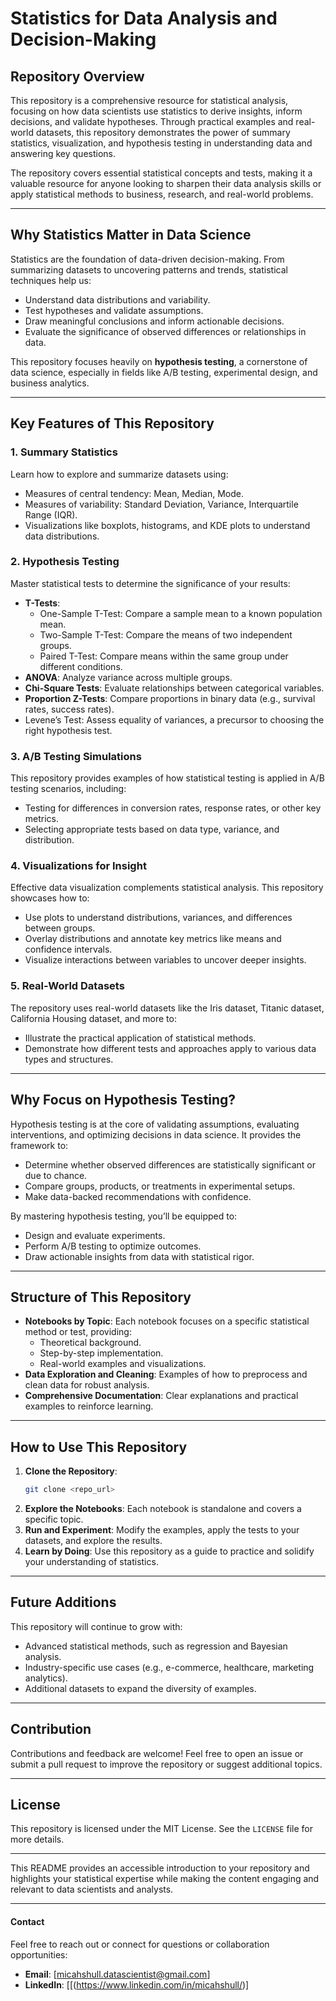# Statistics for Data Analysis and Decision-Making

## Repository Overview

This repository is a comprehensive resource for statistical analysis, focusing on how data scientists use statistics to derive insights, inform decisions, and validate hypotheses. Through practical examples and real-world datasets, this repository demonstrates the power of summary statistics, visualization, and hypothesis testing in understanding data and answering key questions.

The repository covers essential statistical concepts and tests, making it a valuable resource for anyone looking to sharpen their data analysis skills or apply statistical methods to business, research, and real-world problems.

---

## Why Statistics Matter in Data Science

Statistics are the foundation of data-driven decision-making. From summarizing datasets to uncovering patterns and trends, statistical techniques help us:

- Understand data distributions and variability.
- Test hypotheses and validate assumptions.
- Draw meaningful conclusions and inform actionable decisions.
- Evaluate the significance of observed differences or relationships in data.

This repository focuses heavily on **hypothesis testing**, a cornerstone of data science, especially in fields like A/B testing, experimental design, and business analytics.

---

## Key Features of This Repository

### 1. **Summary Statistics**
Learn how to explore and summarize datasets using:
- Measures of central tendency: Mean, Median, Mode.
- Measures of variability: Standard Deviation, Variance, Interquartile Range (IQR).
- Visualizations like boxplots, histograms, and KDE plots to understand data distributions.

### 2. **Hypothesis Testing**
Master statistical tests to determine the significance of your results:
- **T-Tests**:
  - One-Sample T-Test: Compare a sample mean to a known population mean.
  - Two-Sample T-Test: Compare the means of two independent groups.
  - Paired T-Test: Compare means within the same group under different conditions.
- **ANOVA**: Analyze variance across multiple groups.
- **Chi-Square Tests**: Evaluate relationships between categorical variables.
- **Proportion Z-Tests**: Compare proportions in binary data (e.g., survival rates, success rates).
- Levene’s Test: Assess equality of variances, a precursor to choosing the right hypothesis test.

### 3. **A/B Testing Simulations**
This repository provides examples of how statistical testing is applied in A/B testing scenarios, including:
- Testing for differences in conversion rates, response rates, or other key metrics.
- Selecting appropriate tests based on data type, variance, and distribution.

### 4. **Visualizations for Insight**
Effective data visualization complements statistical analysis. This repository showcases how to:
- Use plots to understand distributions, variances, and differences between groups.
- Overlay distributions and annotate key metrics like means and confidence intervals.
- Visualize interactions between variables to uncover deeper insights.

### 5. **Real-World Datasets**
The repository uses real-world datasets like the Iris dataset, Titanic dataset, California Housing dataset, and more to:
- Illustrate the practical application of statistical methods.
- Demonstrate how different tests and approaches apply to various data types and structures.

---

## Why Focus on Hypothesis Testing?

Hypothesis testing is at the core of validating assumptions, evaluating interventions, and optimizing decisions in data science. It provides the framework to:
- Determine whether observed differences are statistically significant or due to chance.
- Compare groups, products, or treatments in experimental setups.
- Make data-backed recommendations with confidence.

By mastering hypothesis testing, you’ll be equipped to:
- Design and evaluate experiments.
- Perform A/B testing to optimize outcomes.
- Draw actionable insights from data with statistical rigor.

---

## Structure of This Repository

- **Notebooks by Topic**: Each notebook focuses on a specific statistical method or test, providing:
  - Theoretical background.
  - Step-by-step implementation.
  - Real-world examples and visualizations.
- **Data Exploration and Cleaning**: Examples of how to preprocess and clean data for robust analysis.
- **Comprehensive Documentation**: Clear explanations and practical examples to reinforce learning.

---

## How to Use This Repository

1. **Clone the Repository**:
   ```bash
   git clone <repo_url>
   ```
2. **Explore the Notebooks**: Each notebook is standalone and covers a specific topic.
3. **Run and Experiment**: Modify the examples, apply the tests to your datasets, and explore the results.
4. **Learn by Doing**: Use this repository as a guide to practice and solidify your understanding of statistics.

---

## Future Additions

This repository will continue to grow with:
- Advanced statistical methods, such as regression and Bayesian analysis.
- Industry-specific use cases (e.g., e-commerce, healthcare, marketing analytics).
- Additional datasets to expand the diversity of examples.

---

## Contribution

Contributions and feedback are welcome! Feel free to open an issue or submit a pull request to improve the repository or suggest additional topics.

---

## License

This repository is licensed under the MIT License. See the `LICENSE` file for more details.

---

This README provides an accessible introduction to your repository and highlights your statistical expertise while making the content engaging and relevant to data scientists and analysts.

---

#### **Contact**  
Feel free to reach out or connect for questions or collaboration opportunities:  
- **Email**: [micahshull.datascientist@gmail.com]  
- **LinkedIn**: [[(https://www.linkedin.com/in/micahshull/)]  

